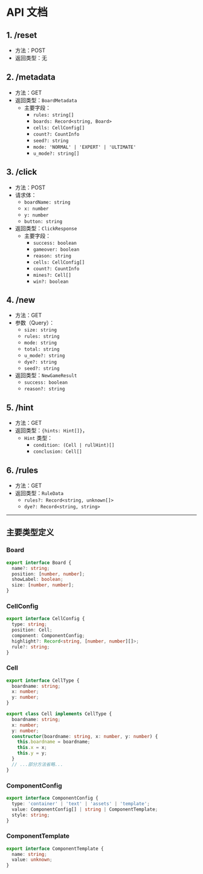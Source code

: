 # API 文档

## 1. /reset

- 方法：POST
- 返回类型：无

## 2. /metadata

- 方法：GET
- 返回类型：`BoardMetadata`
  - 主要字段：
    - `rules: string[]`
    - `boards: Record<string, Board>`
    - `cells: CellConfig[]`
    - `count?: CountInfo`
    - `seed?: string`
    - `mode: 'NORMAL' | 'EXPERT' | 'ULTIMATE'`
    - `u_mode?: string[]`

## 3. /click

- 方法：POST
- 请求体：
  - `boardName: string`
  - `x: number`
  - `y: number`
  - `button: string`
- 返回类型：`ClickResponse`
  - 主要字段：
    - `success: boolean`
    - `gameover: boolean`
    - `reason: string`
    - `cells: CellConfig[]`
    - `count?: CountInfo`
    - `mines?: Cell[]`
    - `win?: boolean`

## 4. /new

- 方法：GET
- 参数（Query）：
  - `size: string`
  - `rules: string`
  - `mode: string`
  - `total: string`
  - `u_mode?: string`
  - `dye?: string`
  - `seed?: string`
- 返回类型：`NewGameResult`
  - `success: boolean`
  - `reason?: string`

## 5. /hint

- 方法：GET
- 返回类型：`{hints: Hint[]}`，
  - `Hint` 类型：
    - `condition: (Cell | rullHint)[]`
    - `conclusion: Cell[]`

## 6. /rules

- 方法：GET
- 返回类型：`RuleData`
  - `rules?: Record<string, unknown[]>`
  - `dye?: Record<string, string>`

---

## 主要类型定义

### Board

```typescript
export interface Board {
  name?: string;
  position: [number, number];
  showLabel: boolean;
  size: [number, number];
}
```

### CellConfig

```typescript
export interface CellConfig {
  type: string;
  position: Cell;
  component: ComponentConfig;
  highlight?: Record<string, [number, number][]>;
  rule?: string;
}
```

### Cell

```typescript
export interface CellType {
  boardname: string;
  x: number;
  y: number;
}

export class Cell implements CellType {
  boardname: string;
  x: number;
  y: number;
  constructor(boardname: string, x: number, y: number) {
    this.boardname = boardname;
    this.x = x;
    this.y = y;
  }
  // ...部分方法省略...
}
```

### ComponentConfig

```typescript
export interface ComponentConfig {
  type: 'container' | 'text' | 'assets' | 'template';
  value: ComponentConfig[] | string | ComponentTemplate;
  style: string;
}
```

### ComponentTemplate

```typescript
export interface ComponentTemplate {
  name: string;
  value: unknown;
}
```
